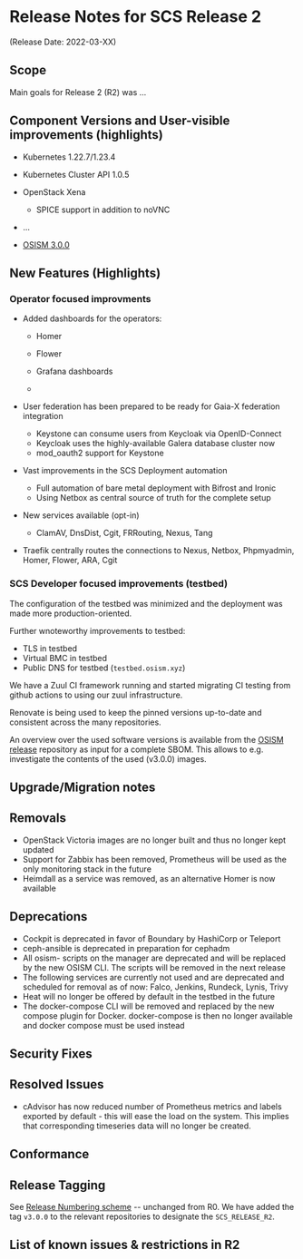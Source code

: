 # Release Notes for SCS Release 2
(Release Date: 2022-03-XX)

## Scope

Main goals for Release 2 (R2) was ...

## Component Versions and User-visible improvements (highlights)

* Kubernetes 1.22.7/1.23.4
* Kubernetes Cluster API 1.0.5
* OpenStack Xena
  - SPICE support in addition to noVNC

* ...


* [OSISM 3.0.0](https://github.com/osism/release/blob/main/notes/3.0.0/NOTES.md)

## New Features (Highlights)

### Operator focused improvments

* Added dashboards for the operators:
  - Homer
  - Flower
  - Grafana dashboards

  - 
* User federation has been prepared to be ready for Gaia-X federation integration
  - Keystone can consume users from Keycloak via OpenID-Connect
  - Keycloak uses the highly-available Galera database cluster now
  - mod_oauth2 support for Keystone

* Vast improvements in the SCS Deployment automation 
  - Full automation of bare metal deployment with Bifrost and Ironic
  - Using Netbox as central source of truth for the complete setup

* New services available (opt-in)
  - ClamAV, DnsDist, Cgit, FRRouting, Nexus, Tang

* Traefik centrally routes the connections to Nexus, Netbox, Phpmyadmin, Homer, Flower, ARA, Cgit

### SCS Developer focused improvements (testbed)

The configuration of the testbed was minimized and the deployment was made more production-oriented.

Further wnoteworthy improvements to testbed:
* TLS in testbed
* Virtual BMC in testbed
* Public DNS for testbed (`testbed.osism.xyz`)

We have a Zuul CI framework running and started migrating CI testing from github actions to
using our zuul infrastructure.

Renovate is being used to keep the pinned versions up-to-date and consistent across the
many repositories.

An overview over the used software versions is available from the
[OSISM release](https://github.com/osism/release) repository as input
for a complete SBOM. This allows to e.g. investigate the contents of the
used (v3.0.0) images.


## Upgrade/Migration notes

## Removals

* OpenStack Victoria images are no longer built and thus no longer kept updated
* Support for Zabbix has been removed, Prometheus will be used as the only monitoring stack in the future
* Heimdall as a service was removed, as an alternative Homer is now available

## Deprecations

* Cockpit is deprecated in favor of Boundary by HashiCorp or Teleport
* ceph-ansible is deprecated in preparation for cephadm
* All osism- scripts on the manager are deprecated and will be replaced by the new OSISM CLI. The scripts will be removed in the next release
* The following services are currently not used and are deprecated and scheduled for removal as of now: Falco, Jenkins, Rundeck, Lynis, Trivy
* Heat will no longer be offered by default in the testbed in the future
* The docker-compose CLI will be removed and replaced by the new compose plugin for Docker.
docker-compose is then no longer available and docker compose must be used instead

## Security Fixes

## Resolved Issues

* cAdvisor has now reduced number of Prometheus metrics and labels exported by 
default - this will ease the load on the system.
This implies that corresponding timeseries data will no longer be created.

## Conformance

## Release Tagging

See [Release Numbering scheme](../Design-Docs/Release-Numbering-Scheme.md) -- unchanged from R0.
We have added the tag `v3.0.0` to the relevant repositories to designate the `SCS_RELEASE_R2`.

## List of known issues & restrictions in R2
